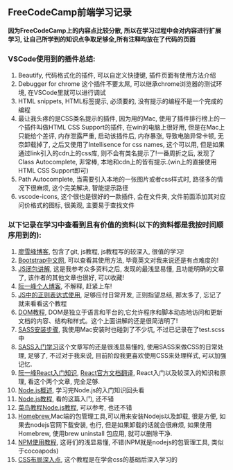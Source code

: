 ## FreeCodeCamp前端学习记录
**因为FreeCodeCamp上的内容点比较分散, 所以在学习过程中会对内容进行扩展学习, 让自己所学到的知识点争取足够全,所有注释均放在了代码的页面**

### VSCode使用到的插件总结:
1. Beautify, 代码格式化的插件, 可以自定义快捷键, 插件页面有使用方法介绍
2. Debugger for chrome 这个插件不要太屌, 可以继承chrome浏览器的测试环境, 在VSCode里就可以进行调试
3. HTML snippets, HTML标签提示, 必须要的, 没有提示的编程不是一个完成的编程
4. 最让我头疼的是CSS类名提示的插件, 因为用的Mac, 使用了插件排行榜上的一个插件叫做HTML CSS Support的插件, 在win的电脑上很好用, 但是在Mac上只能给个差评, 内存泄露严重, 启动该插件后, 内存暴涨, 导致电脑异常卡顿, 无奈卸载掉了, 之后又使用了Intellisence for css names, 这个可以用, 但是如果通过link引入的cdn上的css库, 则不会有类名提示了!一番周折之后, 发现了Class Autocomplete, 非常棒, 本地和cdn上的皆有提示.(win上的直接使用HTML CSS Support即可)
5. Path Autocomplete, 当需要引入本地的一张图片或者css样式时, 路径多的情况下很麻烦, 这个完美解决, 智能提示路径
6. vscode-icons, 这个很也是很好的一款插件, 会在文件夹, 文件前面添加其对应问价格式的图标, 很美观, 主要易于查找文件
### 以下记录在学习中查看到且有价值的资料(以下的资料都是我按时间顺序用到的):
1. [廖雪峰博客](https://www.liaoxuefeng.com/), 包含了git, js教程, js教程写的较深入, 很值的学习!
2. [Bootstrap中文网](http://v3.bootcss.com/), 可以查看其使用方法, 毕竟英文对我来说还是有点难度的!
3. [JS闭包讲解](http://www.ruanyifeng.com/blog/2009/08/learning_javascript_closures.html), 这是我参考众多资料之后, 发现的最浅显易懂, 且功能明确的文章了, 该作者的其他文章也很好, 可以收藏!
4. [阮一峰个人博客](http://www.ruanyifeng.com/blog/archives.html), 不解释, 赶紧上车!
5. [JS中的正则表达式使用](http://javascript.ruanyifeng.com/stdlib/regexp.html#toc0), 足够应付日常开发, 正则指望总结, 那太多了, 忘记了就来看看这个教程
6. [DOM教程](http://www.runoob.com/htmldom/htmldom-intro.html), DOM是独立于语言和平台的,它允许程序和脚本动态地访问和更新文档的内容、结构和样式。这个上面讲解的还是很简洁明了!
7. [SASS安装步骤](https://www.sass.hk/install/), 我使用Mac安装时也碰到了不少坑, 不过已记录在了test.scss中
8. [SASS入门学习](http://www.ruanyifeng.com/blog/2012/06/sass.html)这个文章写的还是很浅显易懂的, 使用SASS来做CSS的日常处理, 足够了, 不过对于我来说, 目前阶段我更喜欢使用CSS来处理样式, 可以加强记忆.
9. [阮一峰React入门知识](http://www.ruanyifeng.com/blog/2015/03/react), [React官方文档翻译](https://discountry.github.io/react/), React入门以及较深入的知识和原理, 看这个两个文章, 完全足够.
10. [Node.js概述](http://javascript.ruanyifeng.com/nodejs/basic.html), 学习完Node.js的入门知识回头看
11. [Node.js教程](https://www.liaoxuefeng.com/wiki/001434446689867b27157e896e74d51a89c25cc8b43bdb3000/001434501245426ad4b91f2b880464ba876a8e3043fc8ef000), 看的这篇入门, 还不错
12. [菜鸟教程Node.js教程](http://www.runoob.com/nodejs/nodejs-tutorial.html), 可以参考, 也还不错
13. [Homebrew](https://brew.sh/index_zh-cn.html),Mac端的包管理工具,可以用来安装Nodejs以及卸载, 很是方便, 如果去nodejs官网下载安装, 也行, 但是如果卸载的话就会很麻烦, 如果使用Homebrew, 使用brew uninstall 包应用, 就可以删除干净.
14. [NPM使用教程](http://www.jianshu.com/p/4643a8e43b79), 这哥们的浅显易懂, 不错(NPM就是nodejs的包管理工具, 类似于cocoapods)
15. [CSS布局深入点](http://zh.learnlayout.com/), 这个教程是在学会css的基础后深入学习的
